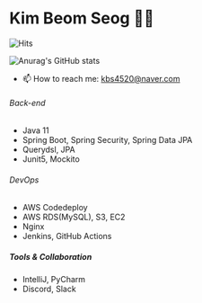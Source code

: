 # Kim Beom Seog 👨‍💻
![Hits](https://hits.seeyoufarm.com/api/count/incr/badge.svg?url=https%3A%2F%2Fgithub.com%2FBeomSeogKim%2FBeomSeogKim&count_bg=%2379C83D&title_bg=%23555555&icon=&icon_color=%23E7E7E7&title=hits&edge_flat=false)

![Anurag's GitHub stats](https://github-readme-stats.vercel.app/api?username=BeomSeogKim&show_icons=true&theme=merko)

- 📫 How to reach me: kbs4520@naver.com


###### Back-end
- Java 11 
- Spring Boot, Spring Security, Spring Data JPA
- Querydsl, JPA
- Junit5, Mockito

###### DevOps
- AWS Codedeploy
- AWS RDS(MySQL), S3, EC2
- Nginx
- Jenkins, GitHub Actions

##### Tools & Collaboration
- IntelliJ, PyCharm
- Discord, Slack


<!-- [![Solved.ac Profile](http://mazassumnida.wtf/api/v2/generate_badge?boj=kbs4520)](https://solved.ac/kbs4520/) -->

<!--
**BeomSeogKim/BeomSeogKim** is a ✨ _special_ ✨ repository because its `README.md` (this file) appears on your GitHub profile.

Here are some ideas to get you started:

- 🔭 I’m currently working on ...
- 🌱 I’m currently learning ...
- 👯 I’m looking to collaborate on ...
- 🤔 I’m looking for help with ...
- 💬 Ask me about ...
- 📫 How to reach me: ...
- 😄 Pronouns: ...
- ⚡ Fun fact: ...
-->
